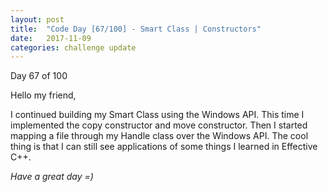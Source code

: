 ```yaml
---
layout: post
title:  "Code Day [67/100] - Smart Class | Constructors"
date:   2017-11-09
categories: challenge update
---
```


Day 67 of 100

Hello my friend,

I continued building my Smart Class using the Windows API. This time I implemented the copy constructor and move constructor. Then I started mapping a file through my Handle class over the Windows API. The cool thing is that I can still see applications of some things I learned in Effective C++.

_Have a great day =)_